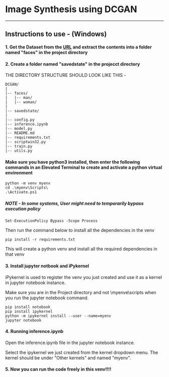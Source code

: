 # Image Synthesis using DCGAN

---

## Instructions to use - (Windows)

#### 1. Get the Dataset from the [URL](https://www.kaggle.com/datasets/maciejgronczynski/biggest-genderface-recognition-dataset/discussion) and extract the contents into a folder named "faces" in the project directory
#### 2. Create a folder named "savedstate" in the projecct directory

THE DIRECTORY STRUCTURE SHOULD LOOK LIKE THIS -

```
DCGAN/
|   
|-- faces/
|   |-- man/
|   |-- woman/
|   
|-- savedstate/
|
|-- config.py       
|-- inference.ipynb
|-- model.py
|-- README.md
|-- requirements.txt
|-- scriptwin32.py
|-- train.py
|-- utils.py
```

#### Make sure you have python3 installed, then enter the following commands in an Elevated Terminal to create and activate a python virtual environment
```
python -m venv myenv
cd .\myenv\Scripts\
.\Activate.ps1   
```
##### NOTE - In some systems, User might need to temporarily bypass execution policy
```
Set-ExecutionPolicy Bypass -Scope Process
```
Then run the command below to install all the dependencies in the venv
```
pip install -r requirements.txt
```
This will create a python venv and install all the required dependencies in that venv

#### 3. Install jupyter notbook and iPykernel 
iPykernel is used to register the venv you just created and use it as a kernel in jupyter notebook instance.


Make sure you are in the Project directory and not \myenve\scripts when you run the jupyter notebook command.
```
pip install notebook
pip install ipykernel
python -m ipykernel install --user --name=myenv
jupyter notebook
```

#### 4. Running inference.ipynb
Open the inference.ipynb file in the jupyter notebook instance.


Select the ipykernel we just created from the kernel dropdown menu.
The kernel should be under "Other kernels" and named "myenv".

#### 5. Now you can run the code freely in this venv!!!!